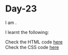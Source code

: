 # Day-23
I am .

I learnt the following:


Check the HTML code [here](./.html)  
Check the CSS code [here](./.css)